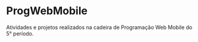 # ProgWebMobile
Atividades e projetos realizados na cadeira de Programação Web Mobile do 5° período. 
